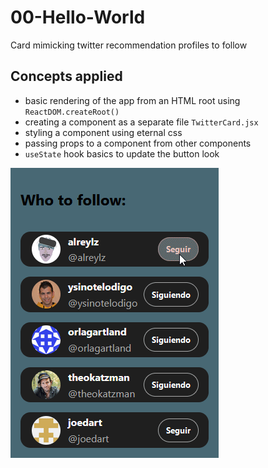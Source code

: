 # 00-Hello-World

Card mimicking twitter recommendation profiles to follow


## Concepts applied
- basic rendering of the app from an HTML root using `ReactDOM.createRoot()`
- creating a component as a separate file `TwitterCard.jsx`
- styling a component using eternal css
- passing props to a component from other components
- `useState` hook basics to update the button look

![showcase.gif](media%2Fshowcase.gif)